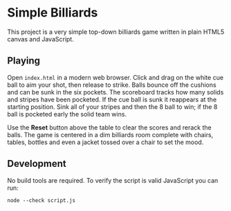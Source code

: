 # Simple Billiards

This project is a very simple top-down billiards game written in plain HTML5 canvas and JavaScript.

## Playing

Open `index.html` in a modern web browser. Click and drag on the white cue ball to aim your shot, then release to strike. Balls bounce off the cushions and can be sunk in the six pockets. The scoreboard tracks how many solids and stripes have been pocketed. If the cue ball is sunk it reappears at the starting position. Sink all of your stripes and then the 8 ball to win; if the 8 ball is pocketed early the solid team wins.

Use the **Reset** button above the table to clear the scores and rerack the balls. The game is centered in a dim billiards room complete with chairs, tables, bottles and even a jacket tossed over a chair to set the mood.

## Development

No build tools are required. To verify the script is valid JavaScript you can run:

```
node --check script.js
```
